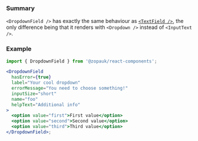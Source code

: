 ### Summary

`<DropdownField />` has exactly the same behaviour as [`<TextField />`](/#/Components/Molecules/TextField), the only difference being that it renders with `<Dropdown />` instead of `<InputText />`.

### Example

```jsx
import { DropdownField } from '@zopauk/react-components';

<DropdownField
  hasError={true}
  label="Your cool dropdown"
  errorMessage="You need to choose something!"
  inputSize="short"
  name="foo"
  helpText="Additional info"
>
  <option value="first">First value</option>
  <option value="second">Second value</option>
  <option value="third">Third value</option>
</DropdownField>;
```
